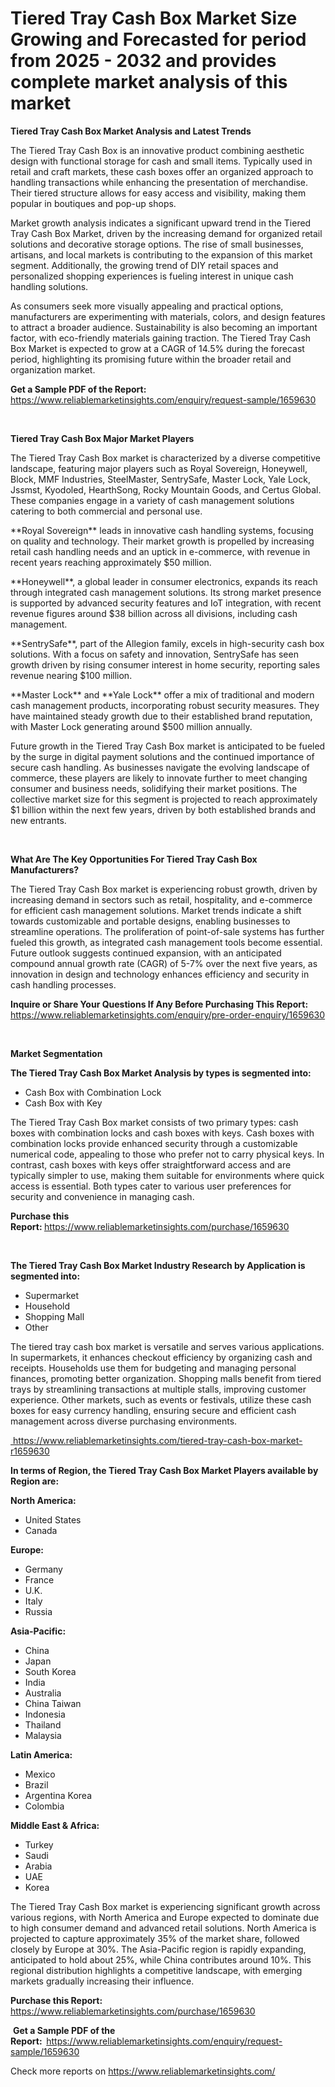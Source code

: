 <p><h1>Tiered Tray Cash Box Market Size Growing and Forecasted for period from 2025 - 2032 and provides complete market analysis of this market</h1></p><p><strong>Tiered Tray Cash Box Market Analysis and Latest Trends</strong></p>
<p><p>The Tiered Tray Cash Box is an innovative product combining aesthetic design with functional storage for cash and small items. Typically used in retail and craft markets, these cash boxes offer an organized approach to handling transactions while enhancing the presentation of merchandise. Their tiered structure allows for easy access and visibility, making them popular in boutiques and pop-up shops.</p><p>Market growth analysis indicates a significant upward trend in the Tiered Tray Cash Box Market, driven by the increasing demand for organized retail solutions and decorative storage options. The rise of small businesses, artisans, and local markets is contributing to the expansion of this market segment. Additionally, the growing trend of DIY retail spaces and personalized shopping experiences is fueling interest in unique cash handling solutions.</p><p>As consumers seek more visually appealing and practical options, manufacturers are experimenting with materials, colors, and design features to attract a broader audience. Sustainability is also becoming an important factor, with eco-friendly materials gaining traction. The Tiered Tray Cash Box Market is expected to grow at a CAGR of 14.5% during the forecast period, highlighting its promising future within the broader retail and organization market.</p></p>
<p><strong>Get a Sample PDF of the Report:&nbsp;</strong> <a href="https://www.reliablemarketinsights.com/enquiry/request-sample/1659630?utm_campaign=2100&utm_medium=2&utm_source=Github&utm_content=ia&utm_term=06022025&utm_id=tiered-tray-cash-box">https://www.reliablemarketinsights.com/enquiry/request-sample/1659630</a></p>
<p>&nbsp;</p>
<p><strong>Tiered Tray Cash Box Major Market Players</strong></p>
<p><p>The Tiered Tray Cash Box market is characterized by a diverse competitive landscape, featuring major players such as Royal Sovereign, Honeywell, Block, MMF Industries, SteelMaster, SentrySafe, Master Lock, Yale Lock, Jssmst, Kyodoled, HearthSong, Rocky Mountain Goods, and Certus Global. These companies engage in a variety of cash management solutions catering to both commercial and personal use.</p><p>**Royal Sovereign** leads in innovative cash handling systems, focusing on quality and technology. Their market growth is propelled by increasing retail cash handling needs and an uptick in e-commerce, with revenue in recent years reaching approximately $50 million.</p><p>**Honeywell**, a global leader in consumer electronics, expands its reach through integrated cash management solutions. Its strong market presence is supported by advanced security features and IoT integration, with recent revenue figures around $38 billion across all divisions, including cash management.</p><p>**SentrySafe**, part of the Allegion family, excels in high-security cash box solutions. With a focus on safety and innovation, SentrySafe has seen growth driven by rising consumer interest in home security, reporting sales revenue nearing $100 million.</p><p>**Master Lock** and **Yale Lock** offer a mix of traditional and modern cash management products, incorporating robust security measures. They have maintained steady growth due to their established brand reputation, with Master Lock generating around $500 million annually.</p><p>Future growth in the Tiered Tray Cash Box market is anticipated to be fueled by the surge in digital payment solutions and the continued importance of secure cash handling. As businesses navigate the evolving landscape of commerce, these players are likely to innovate further to meet changing consumer and business needs, solidifying their market positions. The collective market size for this segment is projected to reach approximately $1 billion within the next few years, driven by both established brands and new entrants.</p></p>
<p>&nbsp;</p>
<p><strong>What Are The Key Opportunities For Tiered Tray Cash Box Manufacturers?</strong></p>
<p><p>The Tiered Tray Cash Box market is experiencing robust growth, driven by increasing demand in sectors such as retail, hospitality, and e-commerce for efficient cash management solutions. Market trends indicate a shift towards customizable and portable designs, enabling businesses to streamline operations. The proliferation of point-of-sale systems has further fueled this growth, as integrated cash management tools become essential. Future outlook suggests continued expansion, with an anticipated compound annual growth rate (CAGR) of 5-7% over the next five years, as innovation in design and technology enhances efficiency and security in cash handling processes.</p></p>
<p><strong>Inquire or Share Your Questions If Any Before Purchasing This Report:</strong> <a href="https://www.reliablemarketinsights.com/enquiry/pre-order-enquiry/1659630?utm_campaign=2100&utm_medium=2&utm_source=Github&utm_content=ia&utm_term=06022025&utm_id=tiered-tray-cash-box">https://www.reliablemarketinsights.com/enquiry/pre-order-enquiry/1659630</a></p>
<p>&nbsp;</p>
<p><strong>Market Segmentation</strong></p>
<p><strong>The Tiered Tray Cash Box Market Analysis by types is segmented into:</strong></p>
<p><ul><li>Cash Box with Combination Lock</li><li>Cash Box with Key</li></ul></p>
<p><p>The Tiered Tray Cash Box market consists of two primary types: cash boxes with combination locks and cash boxes with keys. Cash boxes with combination locks provide enhanced security through a customizable numerical code, appealing to those who prefer not to carry physical keys. In contrast, cash boxes with keys offer straightforward access and are typically simpler to use, making them suitable for environments where quick access is essential. Both types cater to various user preferences for security and convenience in managing cash.</p></p>
<p><strong>Purchase this Report:&nbsp;</strong><a href="https://www.reliablemarketinsights.com/purchase/1659630?utm_campaign=2100&utm_medium=2&utm_source=Github&utm_content=ia&utm_term=06022025&utm_id=tiered-tray-cash-box">https://www.reliablemarketinsights.com/purchase/1659630</a></p>
<p>&nbsp;</p>
<p><strong>The Tiered Tray Cash Box Market Industry Research by Application is segmented into:</strong></p>
<p><ul><li>Supermarket</li><li>Household</li><li>Shopping Mall</li><li>Other</li></ul></p>
<p><p>The tiered tray cash box market is versatile and serves various applications. In supermarkets, it enhances checkout efficiency by organizing cash and receipts. Households use them for budgeting and managing personal finances, promoting better organization. Shopping malls benefit from tiered trays by streamlining transactions at multiple stalls, improving customer experience. Other markets, such as events or festivals, utilize these cash boxes for easy currency handling, ensuring secure and efficient cash management across diverse purchasing environments.</p></p>
<p><a href="https://www.reliablemarketinsights.com/tiered-tray-cash-box-market-r1659630?utm_campaign=2100&utm_medium=2&utm_source=Github&utm_content=ia&utm_term=06022025&utm_id=tiered-tray-cash-box">&nbsp;https://www.reliablemarketinsights.com/tiered-tray-cash-box-market-r1659630</a></p>
<p><strong>In terms of Region, the Tiered Tray Cash Box Market Players available by Region are:</strong></p>
<p>
    <p> <strong> North America: </strong>
        <ul>
            <li>United States</li>
            <li>Canada</li>
        </ul>
        </p> 
    <p> <strong> Europe: </strong>
        <ul>
            <li>Germany</li>
            <li>France</li>
            <li>U.K.</li>
            <li>Italy</li>
            <li>Russia</li>
        </ul>
        </p> 
    <p> <strong> Asia-Pacific: </strong>
        <ul>
            <li>China</li>
            <li>Japan</li>
            <li>South Korea</li>
            <li>India</li>
            <li>Australia</li>
            <li>China Taiwan</li>
            <li>Indonesia</li>
            <li>Thailand</li>
            <li>Malaysia</li>
        </ul>
        </p> 
    <p> <strong> Latin America: </strong>
        <ul>
            <li>Mexico</li>
            <li>Brazil</li>
            <li>Argentina Korea</li>
            <li>Colombia</li>
        </ul>
        </p> 
    <p> <strong> Middle East & Africa: </strong>
        <ul>
            <li>Turkey</li>
            <li>Saudi</li>
            <li>Arabia</li>
            <li>UAE</li>
            <li>Korea</li>
        </ul>
    </p>
    </p>
<p><p>The Tiered Tray Cash Box market is experiencing significant growth across various regions, with North America and Europe expected to dominate due to high consumer demand and advanced retail solutions. North America is projected to capture approximately 35% of the market share, followed closely by Europe at 30%. The Asia-Pacific region is rapidly expanding, anticipated to hold about 25%, while China contributes around 10%. This regional distribution highlights a competitive landscape, with emerging markets gradually increasing their influence.</p></p>
<p><strong>Purchase this Report: </strong><a href="https://www.reliablemarketinsights.com/purchase/1659630?utm_campaign=2100&utm_medium=2&utm_source=Github&utm_content=ia&utm_term=06022025&utm_id=tiered-tray-cash-box">https://www.reliablemarketinsights.com/purchase/1659630</a></p>
<p>&nbsp;<strong>Get a Sample PDF of the Report:&nbsp;&nbsp;</strong><a href="https://www.reliablemarketinsights.com/enquiry/request-sample/1659630?utm_campaign=2100&utm_medium=2&utm_source=Github&utm_content=ia&utm_term=06022025&utm_id=tiered-tray-cash-box">https://www.reliablemarketinsights.com/enquiry/request-sample/1659630</a></p>
<p><strong></strong></p>
<p>Check more reports on <a href="https://www.reliablemarketinsights.com/?utm_campaign=2100&utm_medium=2&utm_source=Github&utm_content=ia&utm_term=06022025&utm_id=tiered-tray-cash-box">https://www.reliablemarketinsights.com/</a></p>